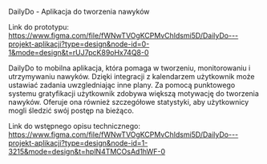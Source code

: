 DailyDo - Aplikacja do tworzenia nawyków

Link do prototypu: https://www.figma.com/file/fWNwTVOgKCPMvChldsmi5D/DailyDo---projekt-aplikacji?type=design&node-id=0-1&mode=design&t=rUJ7pcK89oHx74Q8-0

DailyDo to mobilna aplikacja, która pomaga w tworzeniu, monitorowaniu i utrzymywaniu nawyków. Dzięki integracji z kalendarzem użytkownik może ustawiać zadania uwzgledniając inne plany. Za pomocą punktowego systemu gratyfikacji użytkownik zdobywa większą motywację do tworzenia nawyków. Oferuje ona również szczegółowe statystyki, aby użytkownicy mogli śledzić swój postęp na bieżąco.

Link do wstępnego opisu technicznego: https://www.figma.com/file/fWNwTVOgKCPMvChldsmi5D/DailyDo---projekt-aplikacji?type=design&node-id=1-3215&mode=design&t=hplN4TMCOsAd1hWF-0
